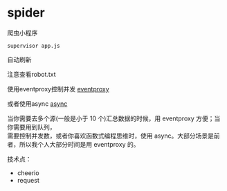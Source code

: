 # spider

爬虫小程序

```
supervisor app.js
```
自动刷新

注意查看robot.txt

使用eventproxy控制并发
[eventproxy](https://github.com/JacksonTian/eventproxy)

或者使用async
[async](https://github.com/caolan/async)

当你需要去多个源(一般是小于 10 个)汇总数据的时候，用 eventproxy 方便；当你需要用到队列，   
需要控制并发数，或者你喜欢函数式编程思维时，使用 async。大部分场景是前者，所以我个人大部分时间是用 eventproxy 的。

技术点：

+ cheerio
+ request


